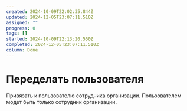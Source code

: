 ```yaml
---
created: 2024-10-09T22:02:35.844Z
updated: 2024-12-05T23:07:11.510Z
assigned: ""
progress: 0
tags: []
started: 2024-10-09T22:13:20.550Z
completed: 2024-12-05T23:07:11.510Z
column: Done
---
```


# Переделать пользователя

Привязать к пользователю сотрудника организации. Пользователем модет быть только сотрудник организации.
